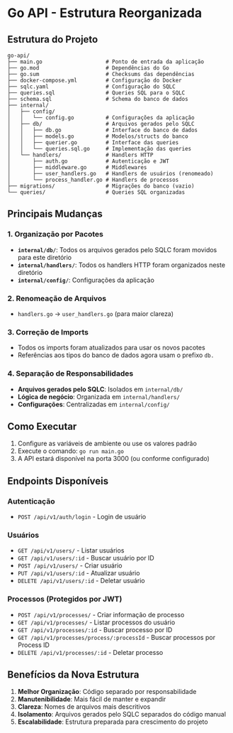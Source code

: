 # Go API - Estrutura Reorganizada

## Estrutura do Projeto

```
go-api/
├── main.go                    # Ponto de entrada da aplicação
├── go.mod                     # Dependências do Go
├── go.sum                     # Checksums das dependências
├── docker-compose.yml         # Configuração do Docker
├── sqlc.yaml                  # Configuração do SQLC
├── queries.sql                # Queries SQL para o SQLC
├── schema.sql                 # Schema do banco de dados
├── internal/
│   ├── config/
│   │   └── config.go          # Configurações da aplicação
│   ├── db/                    # Arquivos gerados pelo SQLC
│   │   ├── db.go              # Interface do banco de dados
│   │   ├── models.go          # Modelos/structs do banco
│   │   ├── querier.go         # Interface das queries
│   │   └── queries.sql.go     # Implementação das queries
│   └── handlers/              # Handlers HTTP
│       ├── auth.go            # Autenticação e JWT
│       ├── middleware.go      # Middlewares
│       ├── user_handlers.go   # Handlers de usuários (renomeado)
│       └── process_handler.go # Handlers de processos
├── migrations/                # Migrações do banco (vazio)
└── queries/                   # Queries SQL organizadas
```

## Principais Mudanças

### 1. Organização por Pacotes
- **`internal/db/`**: Todos os arquivos gerados pelo SQLC foram movidos para este diretório
- **`internal/handlers/`**: Todos os handlers HTTP foram organizados neste diretório
- **`internal/config/`**: Configurações da aplicação

### 2. Renomeação de Arquivos
- `handlers.go` → `user_handlers.go` (para maior clareza)

### 3. Correção de Imports
- Todos os imports foram atualizados para usar os novos pacotes
- Referências aos tipos do banco de dados agora usam o prefixo `db.`

### 4. Separação de Responsabilidades
- **Arquivos gerados pelo SQLC**: Isolados em `internal/db/`
- **Lógica de negócio**: Organizada em `internal/handlers/`
- **Configurações**: Centralizadas em `internal/config/`

## Como Executar

1. Configure as variáveis de ambiente ou use os valores padrão
2. Execute o comando: `go run main.go`
3. A API estará disponível na porta 3000 (ou conforme configurado)

## Endpoints Disponíveis

### Autenticação
- `POST /api/v1/auth/login` - Login de usuário

### Usuários
- `GET /api/v1/users/` - Listar usuários
- `GET /api/v1/users/:id` - Buscar usuário por ID
- `POST /api/v1/users/` - Criar usuário
- `PUT /api/v1/users/:id` - Atualizar usuário
- `DELETE /api/v1/users/:id` - Deletar usuário

### Processos (Protegidos por JWT)
- `POST /api/v1/processes/` - Criar informação de processo
- `GET /api/v1/processes/` - Listar processos do usuário
- `GET /api/v1/processes/:id` - Buscar processo por ID
- `GET /api/v1/processes/process/:processId` - Buscar processos por Process ID
- `DELETE /api/v1/processes/:id` - Deletar processo

## Benefícios da Nova Estrutura

1. **Melhor Organização**: Código separado por responsabilidade
2. **Manutenibilidade**: Mais fácil de manter e expandir
3. **Clareza**: Nomes de arquivos mais descritivos
4. **Isolamento**: Arquivos gerados pelo SQLC separados do código manual
5. **Escalabilidade**: Estrutura preparada para crescimento do projeto
